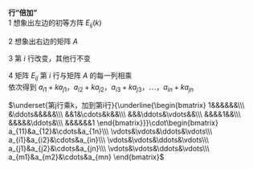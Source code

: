 **行“倍加”**  
1 想象出左边的初等方阵 $E_{ij}(k)$   
  
2 想象出右边的矩阵 $A$   
  
3 第 $i$ 行改变，其他行不变  
  
4 矩阵 $E_{ij}$ 第 $i$ 行与矩阵 $A$ 的每一列相乘  
依次得到 $a_{i1}+ka_{j1}，a_{i2}+ka_{j2}，  
a_{i3}+ka_{j3}，\cdots，a_{in}+ka_{jn}$   
  
 $\underset{第j行乘k，加到第i行}{\underline{\begin{bmatrix}  
1&&&&&&\\\   
&\ddots&&&&&\\\   
&&1&\cdots&k&&\\\   
&&&\ddots&\vdots&&\\\   
&&&&1&&\\\   
&&&&&\ddots&\\\   
&&&&&&1  
\end{bmatrix}}}\cdot\begin{bmatrix}  
a_{11}&a_{12}&\cdots&a_{1n}\\\ \vdots&\vdots&\ddots&\vdots\\\ a_{i1}&a_{i2}&\cdots&a_{in}\\\   
\vdots&\vdots&\ddots&\vdots\\\ a_{j1}&a_{j2}&\cdots&a_{jn}\\\ \vdots&\vdots&\ddots&\vdots\\\   
a_{m1}&a_{m2}&\cdots&a_{mn}  
\end{bmatrix}$   
